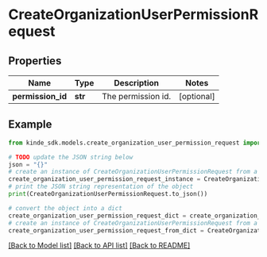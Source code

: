# CreateOrganizationUserPermissionRequest


## Properties

Name | Type | Description | Notes
------------ | ------------- | ------------- | -------------
**permission_id** | **str** | The permission id. | [optional] 

## Example

```python
from kinde_sdk.models.create_organization_user_permission_request import CreateOrganizationUserPermissionRequest

# TODO update the JSON string below
json = "{}"
# create an instance of CreateOrganizationUserPermissionRequest from a JSON string
create_organization_user_permission_request_instance = CreateOrganizationUserPermissionRequest.from_json(json)
# print the JSON string representation of the object
print(CreateOrganizationUserPermissionRequest.to_json())

# convert the object into a dict
create_organization_user_permission_request_dict = create_organization_user_permission_request_instance.to_dict()
# create an instance of CreateOrganizationUserPermissionRequest from a dict
create_organization_user_permission_request_from_dict = CreateOrganizationUserPermissionRequest.from_dict(create_organization_user_permission_request_dict)
```
[[Back to Model list]](../README.md#documentation-for-models) [[Back to API list]](../README.md#documentation-for-api-endpoints) [[Back to README]](../README.md)



